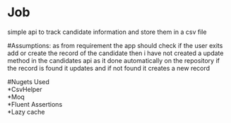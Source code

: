 # Job
simple api to track candidate information and store them in a csv file

#Assumptions:
as from requirement the app should check if the user exits add or create the record of the candidate then i have not created a update method in the candidates api as it done automatically on the repository if the record is found it updates and if not found it creates a new record

#Nugets Used <br/>
*CsvHelper <br/>
*Moq <br/>
*Fluent Assertions <br/>
*Lazy cache
